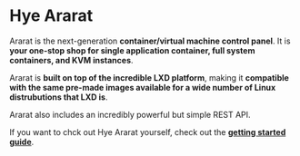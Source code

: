 # Hye Ararat

Ararat is the next-generation **container/virtual machine control panel**. It is **your one-stop shop for single application container, full system containers, and KVM instances**.

Ararat is **built on top of the incredible LXD platform**, making it **compatible with the same pre-made images available for a wide number of Linux distrubutions that LXD is**.

Ararat also includes an incredibly powerful but simple REST API.

If you want to chck out Hye Ararat yourself, check out the **[getting started guide](https://ararat.hye.gg/docs/category/getting-started)**.

